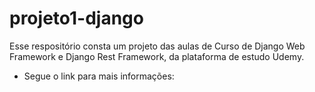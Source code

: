 # projeto1-django

Esse respositório consta um projeto das aulas de Curso de Django Web Framework e Django Rest Framework, da plataforma de estudo Udemy.

- Segue o link para mais informações:

[Professor Luiz Miranda]: (https://www.udemy.com/course/curso-de-django-web-framework-com-python-html-e-css/learn/lecture/29695748?start=420#overview)
